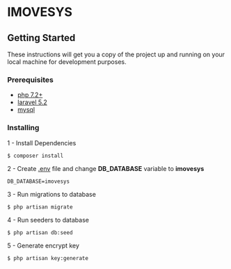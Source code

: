 # IMOVESYS

## Getting Started

These instructions will get you a copy of the project up and running on your local machine for development  purposes.

### Prerequisites

- [php 7.2+](https://www.rosehosting.com/blog/how-to-install-php-7-2-on-ubuntu-16-04/)
- [laravel 5.2](https://laravel.com/docs/5.2)
- [mysql](https://dev.mysql.com/doc/refman/8.0/en/linux-installation.html)

### Installing

1 - Install Dependencies

```
$ composer install 
```
2 - Create [.env](https://github.com/laravel/laravel/blob/master/.env.example) file and change **DB_DATABASE** variable to **imovesys**
```
DB_DATABASE=imovesys
```
3 - Run migrations to database
```
$ php artisan migrate
```
4 - Run seeders to database
```
$ php artisan db:seed
```
5 - Generate encrypt key
```
$ php artisan key:generate
```
